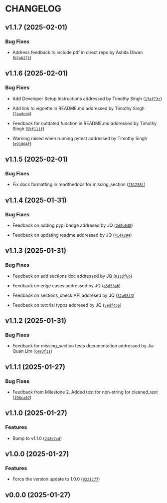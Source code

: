 # CHANGELOG


## v1.1.7 (2025-02-01)

### Bug Fixes

- Address feedback to include pdf in direct repo by Ashita Diwan
  ([`b7ab271`](https://github.com/UBC-MDS/dsresumatch/commit/b7ab271e9de98c82a0ec9a1cbc3fd6af7d511709))


## v1.1.6 (2025-02-01)

### Bug Fixes

- Add Developer Setup Instructions addressed by Timothy Singh
  ([`1faf73c`](https://github.com/UBC-MDS/dsresumatch/commit/1faf73cf34b0b55e81cb4eee46db5eca2d1ca634))

- Add link to vignette in README.md addressed by Timothy Singh
  ([`7aadcd4`](https://github.com/UBC-MDS/dsresumatch/commit/7aadcd41b350935468f00a89d23d74dc4c653f95))

- Feedback for outdated function in README.md addressed by Timothy Singh
  ([`5bf111f`](https://github.com/UBC-MDS/dsresumatch/commit/5bf111f34bca549579eba20636294364b56b9ffe))

- Warning raised when running pytest addressed by Timothy Singh
  ([`e91084f`](https://github.com/UBC-MDS/dsresumatch/commit/e91084f0b056ffbb6052f189b7fde22bfc27a7ca))


## v1.1.5 (2025-02-01)

### Bug Fixes

- Fix docs formatting in readthedocs for missing_section
  ([`251288f`](https://github.com/UBC-MDS/dsresumatch/commit/251288f81ed3ac27f5888711dbb860df1d402801))


## v1.1.4 (2025-01-31)

### Bug Fixes

- Feedback on adding pypi badge addresed by JQ
  ([`2d8b048`](https://github.com/UBC-MDS/dsresumatch/commit/2d8b048b9382e21567f777d51852f84f670fbc51))

- Feedback on updating readme addressed by JQ
  ([`414a294`](https://github.com/UBC-MDS/dsresumatch/commit/414a2947887db6d95b3a175915ff325f97782593))


## v1.1.3 (2025-01-31)

### Bug Fixes

- Feedback on add sections doc addressed by JQ
  ([`011df6b`](https://github.com/UBC-MDS/dsresumatch/commit/011df6b1a41a09f9bcbf70b60e1b5397af97943a))

- Feedback on edge cases addressed by JQ
  ([`a5d33ab`](https://github.com/UBC-MDS/dsresumatch/commit/a5d33ab568e7621407b95e94f8253da340c3e1a5))

- Feedback on sections_check API addresed by JQ
  ([`32a98f3`](https://github.com/UBC-MDS/dsresumatch/commit/32a98f33720c64f2c09ab5d21488df0a031b355e))

- Feedback on tutorial typos addresed by JQ
  ([`5edf455`](https://github.com/UBC-MDS/dsresumatch/commit/5edf45524e5626479e9a05b946cf3f212260889c))


## v1.1.2 (2025-01-31)

### Bug Fixes

- Feedback for missing_section tests documentation addressed by Jia Quan Lim
  ([`ce83f11`](https://github.com/UBC-MDS/dsresumatch/commit/ce83f11a6e93819b70b5831dd4c9fe9729850a67))


## v1.1.1 (2025-01-27)

### Bug Fixes

- Feedback from Milestone 2. Added test for non-string for cleaned_text
  ([`198ca07`](https://github.com/UBC-MDS/dsresumatch/commit/198ca0753c53d720cf53fa2e9792e21ecf14c7e5))


## v1.1.0 (2025-01-27)

### Features

- Bump to v1.1.0
  ([`242e7cd`](https://github.com/UBC-MDS/dsresumatch/commit/242e7cd23ae9bbdbf45e5777d0b85904af12927c))


## v1.0.0 (2025-01-27)

### Features

- Force the version update to 1.0.0
  ([`0321c77`](https://github.com/UBC-MDS/dsresumatch/commit/0321c775c22d9f7d9a207da2d1c023f0a190f341))


## v0.0.0 (2025-01-27)
